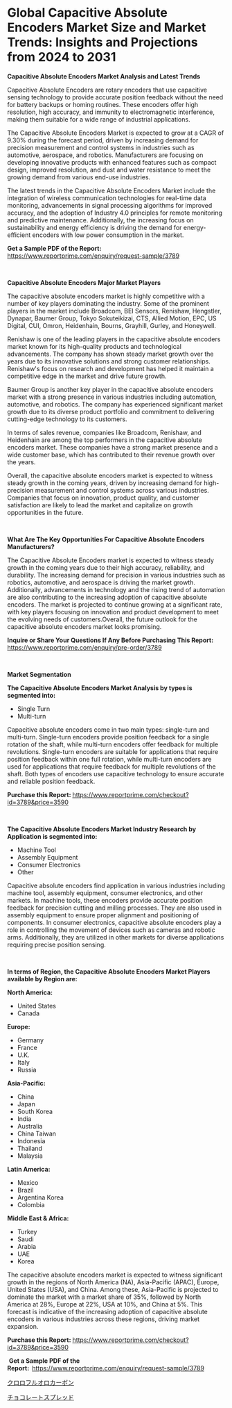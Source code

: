 <p><h1>Global Capacitive Absolute Encoders Market Size and Market Trends: Insights and Projections from 2024 to 2031</h1></p><p><strong>Capacitive Absolute Encoders Market Analysis and Latest Trends</strong></p>
<p><p>Capacitive Absolute Encoders are rotary encoders that use capacitive sensing technology to provide accurate position feedback without the need for battery backups or homing routines. These encoders offer high resolution, high accuracy, and immunity to electromagnetic interference, making them suitable for a wide range of industrial applications.</p><p>The Capacitive Absolute Encoders Market is expected to grow at a CAGR of 9.30% during the forecast period, driven by increasing demand for precision measurement and control systems in industries such as automotive, aerospace, and robotics. Manufacturers are focusing on developing innovative products with enhanced features such as compact design, improved resolution, and dust and water resistance to meet the growing demand from various end-use industries.</p><p>The latest trends in the Capacitive Absolute Encoders Market include the integration of wireless communication technologies for real-time data monitoring, advancements in signal processing algorithms for improved accuracy, and the adoption of Industry 4.0 principles for remote monitoring and predictive maintenance. Additionally, the increasing focus on sustainability and energy efficiency is driving the demand for energy-efficient encoders with low power consumption in the market.</p></p>
<p><strong>Get a Sample PDF of the Report:&nbsp;</strong> <a href="https://www.reportprime.com/enquiry/request-sample/3789">https://www.reportprime.com/enquiry/request-sample/3789</a></p>
<p>&nbsp;</p>
<p><strong>Capacitive Absolute Encoders Major Market Players</strong></p>
<p><p>The capacitive absolute encoders market is highly competitive with a number of key players dominating the industry. Some of the prominent players in the market include Broadcom, BEI Sensors, Renishaw, Hengstler, Dynapar, Baumer Group, Tokyo Sokuteikizai, CTS, Allied Motion, EPC, US Digital, CUI, Omron, Heidenhain, Bourns, Grayhill, Gurley, and Honeywell.</p><p>Renishaw is one of the leading players in the capacitive absolute encoders market known for its high-quality products and technological advancements. The company has shown steady market growth over the years due to its innovative solutions and strong customer relationships. Renishaw's focus on research and development has helped it maintain a competitive edge in the market and drive future growth.</p><p>Baumer Group is another key player in the capacitive absolute encoders market with a strong presence in various industries including automation, automotive, and robotics. The company has experienced significant market growth due to its diverse product portfolio and commitment to delivering cutting-edge technology to its customers.</p><p>In terms of sales revenue, companies like Broadcom, Renishaw, and Heidenhain are among the top performers in the capacitive absolute encoders market. These companies have a strong market presence and a wide customer base, which has contributed to their revenue growth over the years.</p><p>Overall, the capacitive absolute encoders market is expected to witness steady growth in the coming years, driven by increasing demand for high-precision measurement and control systems across various industries. Companies that focus on innovation, product quality, and customer satisfaction are likely to lead the market and capitalize on growth opportunities in the future.</p></p>
<p>&nbsp;</p>
<p><strong>What Are The Key Opportunities For Capacitive Absolute Encoders Manufacturers?</strong></p>
<p><p>The Capacitive Absolute Encoders market is expected to witness steady growth in the coming years due to their high accuracy, reliability, and durability. The increasing demand for precision in various industries such as robotics, automotive, and aerospace is driving the market growth. Additionally, advancements in technology and the rising trend of automation are also contributing to the increasing adoption of capacitive absolute encoders. The market is projected to continue growing at a significant rate, with key players focusing on innovation and product development to meet the evolving needs of customers.Overall, the future outlook for the capacitive absolute encoders market looks promising.</p></p>
<p><strong>Inquire or Share Your Questions If Any Before Purchasing This Report:</strong> <a href="https://www.reportprime.com/enquiry/pre-order/3789">https://www.reportprime.com/enquiry/pre-order/3789</a></p>
<p>&nbsp;</p>
<p><strong>Market Segmentation</strong></p>
<p><strong>The Capacitive Absolute Encoders Market Analysis by types is segmented into:</strong></p>
<p><ul><li>Single Turn</li><li>Multi-turn</li></ul></p>
<p><p>Capacitive absolute encoders come in two main types: single-turn and multi-turn. Single-turn encoders provide position feedback for a single rotation of the shaft, while multi-turn encoders offer feedback for multiple revolutions. Single-turn encoders are suitable for applications that require position feedback within one full rotation, while multi-turn encoders are used for applications that require feedback for multiple revolutions of the shaft. Both types of encoders use capacitive technology to ensure accurate and reliable position feedback.</p></p>
<p><strong>Purchase this Report:&nbsp;</strong><a href="https://www.reportprime.com/checkout?id=3789&price=3590">https://www.reportprime.com/checkout?id=3789&price=3590</a></p>
<p>&nbsp;</p>
<p><strong>The Capacitive Absolute Encoders Market Industry Research by Application is segmented into:</strong></p>
<p><ul><li>Machine Tool</li><li>Assembly Equipment</li><li>Consumer Electronics</li><li>Other</li></ul></p>
<p><p>Capacitive absolute encoders find application in various industries including machine tool, assembly equipment, consumer electronics, and other markets. In machine tools, these encoders provide accurate position feedback for precision cutting and milling processes. They are also used in assembly equipment to ensure proper alignment and positioning of components. In consumer electronics, capacitive absolute encoders play a role in controlling the movement of devices such as cameras and robotic arms. Additionally, they are utilized in other markets for diverse applications requiring precise position sensing.</p></p>
<p>&nbsp;</p>
<p><strong>In terms of Region, the Capacitive Absolute Encoders Market Players available by Region are:</strong></p>
<p>
    <p> <strong> North America: </strong>
        <ul>
            <li>United States</li>
            <li>Canada</li>
        </ul>
        </p> 
    <p> <strong> Europe: </strong>
        <ul>
            <li>Germany</li>
            <li>France</li>
            <li>U.K.</li>
            <li>Italy</li>
            <li>Russia</li>
        </ul>
        </p> 
    <p> <strong> Asia-Pacific: </strong>
        <ul>
            <li>China</li>
            <li>Japan</li>
            <li>South Korea</li>
            <li>India</li>
            <li>Australia</li>
            <li>China Taiwan</li>
            <li>Indonesia</li>
            <li>Thailand</li>
            <li>Malaysia</li>
        </ul>
        </p> 
    <p> <strong> Latin America: </strong>
        <ul>
            <li>Mexico</li>
            <li>Brazil</li>
            <li>Argentina Korea</li>
            <li>Colombia</li>
        </ul>
        </p> 
    <p> <strong> Middle East & Africa: </strong>
        <ul>
            <li>Turkey</li>
            <li>Saudi</li>
            <li>Arabia</li>
            <li>UAE</li>
            <li>Korea</li>
        </ul>
    </p>
    </p>
<p><p>The capacitive absolute encoders market is expected to witness significant growth in the regions of North America (NA), Asia-Pacific (APAC), Europe, United States (USA), and China. Among these, Asia-Pacific is projected to dominate the market with a market share of 35%, followed by North America at 28%, Europe at 22%, USA at 10%, and China at 5%. This forecast is indicative of the increasing adoption of capacitive absolute encoders in various industries across these regions, driving market expansion.</p></p>
<p><strong>Purchase this Report: </strong><a href="https://www.reportprime.com/checkout?id=3789&price=3590">https://www.reportprime.com/checkout?id=3789&price=3590</a></p>
<p>&nbsp;<strong>Get a Sample PDF of the Report:&nbsp;&nbsp;</strong><a href="https://www.reportprime.com/enquiry/request-sample/3789">https://www.reportprime.com/enquiry/request-sample/3789</a></p>
<p><strong></strong></p>
<p><p><a href="https://github.com/vlcostes/Market-Research-Report-List-1/blob/main/308190214676.md">クロロフルオロカーボン</a></p><p><a href="https://github.com/EstaSprer20231/Market-Research-Report-List-1/blob/main/955832514677.md">チョコレートスプレッド</a></p></p>